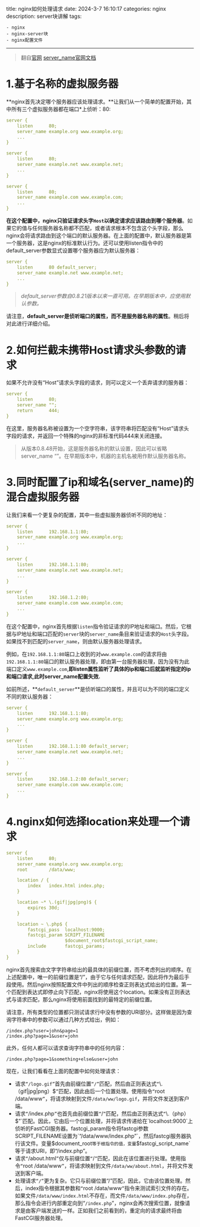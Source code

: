 title: nginx如何处理请求
date: 2024-3-7 16:10:17
categories: nginx
description: server块讲解
tags: 

	- nginx
	- nginx-server块
	- nginx配置文件


---



> 翻自[官网](http://nginx.org/en/docs/http/request_processing.html) [server_name官网文档](http://nginx.org/en/docs/http/server_names.html)

# 1.基于名称的虚拟服务器

**nginx首先决定哪个服务器应该处理请求。**让我们从一个简单的配置开始，其中所有三个虚拟服务器都在端口*上侦听：80:

```yaml
server {
    listen      80;
    server_name example.org www.example.org;
    ...
}

server {
    listen      80;
    server_name example.net www.example.net;
    ...
}

server {
    listen      80;
    server_name example.com www.example.com;
    ...
}
```

**在这个配置中，nginx只验证请求头字`Host`以确定请求应该路由到哪个服务器**。如果它的值与任何服务器名称都不匹配，或者请求根本不包含这个头字段，那么nginx会将请求路由到这个端口的默认服务器。在上面的配置中，默认服务器是第一个服务器，这是nginx的标准默认行为。还可以使用listen指令中的default_server参数显式设置哪个服务器应为默认服务器：

```yaml
server {
    listen      80 default_server;
    server_name example.net www.example.net;
    ...
}
```

> *default_server参数自0.8.21版本以来一直可用。在早期版本中，应使用默认参数。*

请注意，**default_server是侦听端口的属性，而不是服务器名称的属性**。稍后将对此进行详细介绍。

# 2.如何拦截未携带Host请求头参数的请求

如果不允许没有“Host”请求头字段的请求，则可以定义一个丢弃请求的服务器：

```yaml
server {
    listen      80;
    server_name "";
    return      444;
}
```

在这里，服务器名称被设置为一个空字符串，该字符串将匹配没有“Host”请求头字段的请求，并返回一个特殊的nginx的非标准代码444来关闭连接。

> 从版本0.8.48开始，这是服务器名称的默认设置，因此可以省略server_name “”。在早期版本中，机器的主机名被用作默认服务器名称。

# 3.同时配置了ip和域名(server_name)的混合虚拟服务器

让我们来看一个更复杂的配置，其中一些虚拟服务器侦听不同的地址：

```yaml
server {
    listen      192.168.1.1:80;
    server_name example.org www.example.org;
    ...
}

server {
    listen      192.168.1.1:80;
    server_name example.net www.example.net;
    ...
}

server {
    listen      192.168.1.2:80;
    server_name example.com www.example.com;
    ...
}
```

在这个配置中，nginx首先根据`listen`指令验证请求的IP地址和端口。然后，它根据与IP地址和端口匹配的`server`块的`server_name`条目来验证请求的`Host`头字段。如果找不到匹配的`server_name`，则由默认服务器处理请求。

例如，在`192.168.1.1:80`端口上收到的对`www.example.com`的请求将由`192.168.1.1:80`端口的默认服务器处理，即由第一台服务器处理，因为没有为此端口定义`www.example.com`,**即listen属性监听了具体的ip和端口后就监听指定的ip和端口请求,此时server_name配置失效.**

如前所述，**`default_server`**是侦听端口的属性，并且可以为不同的端口定义不同的默认服务器：

```yaml
server {
    listen      192.168.1.1:80;
    server_name example.org www.example.org;
    ...
}

server {
    listen      192.168.1.1:80 default_server;
    server_name example.net www.example.net;
    ...
}

server {
    listen      192.168.1.2:80 default_server;
    server_name example.com www.example.com;
    ...
}
```

# 4.nginx如何选择location来处理一个请求

```yaml
server {
    listen      80;
    server_name example.org www.example.org;
    root        /data/www;

    location / {
        index   index.html index.php;
    }

    location ~* \.(gif|jpg|png)$ {
        expires 30d;
    }

    location ~ \.php$ {
        fastcgi_pass  localhost:9000;
        fastcgi_param SCRIPT_FILENAME
                      $document_root$fastcgi_script_name;
        include       fastcgi_params;
    }
}
```

nginx首先搜索由文字字符串给出的最具体的前缀位置，而不考虑列出的顺序。在上述配置中，唯一的前缀位置是“/”，由于它与任何请求匹配，因此将作为最后手段使用。然后nginx按照配置文件中列出的顺序检查正则表达式给出的位置。第一个匹配到表达式即停止向下匹配，nginx将使用这个location。如果没有正则表达式与请求匹配，那么nginx将使用前面找到的最特定的前缀位置。

请注意，所有类型的位置都只测试请求行中没有参数的URI部分。这样做是因为查询字符串中的参数可以通过几种方式给出，例如：

```shell
/index.php?user=john&page=1
/index.php?page=1&user=john
```

此外，任何人都可以请求查询字符串中的任何内容：

```shell
/index.php?page=1&something+else&user=john
```

现在，让我们看看在上面的配置中如何处理请求：

- 请求`“/logo.gif”`首先由前缀位置`“/”`匹配，然后由正则表达式`“`\\.（gif|jpg|png）$`”`匹配，因此由后一个位置处理。使用指令`“`root /data/www`”`，将请求映射到文件`/data/ww/logo.gif`，并将文件发送到客户端。
- 请求`“`/index.php`”`也首先由前缀位置`“`/`”`匹配，然后由正则表达式`“`\\.（php）$`”`匹配。因此，它由后一个位置处理，并将请求传递给在`localhost:9000`上侦听的FastCGI服务器。fastcgi_param指令将fastcgi参数SCRIPT_FILENAME设置为`“/data/www/index.php”`，然后fastcgi服务器执行该文件。变量`$document_root`等于根指令的值，变量`$fastcgi_script_name`等于请求URI，即“/index.php”。
- 请求`“`/about.html`”`仅与前缀位置`“`/`”`匹配，因此在该位置进行处理。使用指令`“`root /data/www`”`，将请求映射到文件`/data/ww/about.html`，并将文件发送到客户端。
- 处理请求`“/”`更为复杂。它只与前缀位置“/”匹配，因此，它由该位置处理。然后，index指令根据其参数和`“`root /data/www`”`指令来测试索引文件的存在。如果文件`/data/www/index.html`不存在，而文件`/data/www/index.php`存在，那么指令会进行内部重定向到“`/index.php`”，nginx会再次搜索位置，就像请求是由客户端发送的一样。正如我们之前看到的，重定向的请求最终将由FastCGI服务器处理。
